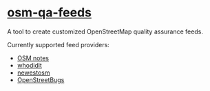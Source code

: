 [osm-qa-feeds](http://tyrasd.github.io/osm-qa-feeds/)
============

A tool to create customized OpenStreetMap quality assurance feeds.

Currently supported feed providers:
* [OSM notes](http://wiki.openstreetmap.org/wiki/Notes)
* [whodidit](http://wiki.openstreetmap.org/wiki/Quality_assurance#WhoDidIt)
* [newestosm](http://neis-one.org/2012/07/new-contributor-feed/)
* [OpenStreetBugs](http://wiki.openstreetmap.org/wiki/OpenStreetBugs)
